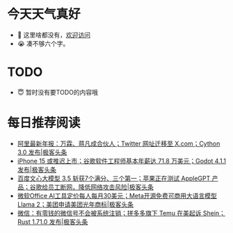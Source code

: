 # 今天天气真好
- 👋 这里啥都没有，[欢迎访问](https://zhangfeng-ola.github.io/)
- 😭 凑不够六个字。
<!---
- 👀 I’m interested in ...
- 🌱 I’m currently learning ...
- 💞️ I’m looking to collaborate on ...
- 📫 How to reach me ...
- 😇 I'm doing something ...

--->

# TODO 
- 😇 暂时没有要TODO的内容哦

<!---
zhangfeng-ola/zhangfeng-ola is a ✨ special ✨ repository because its `README.md` (this file) appears on your GitHub profile.
You can click the Preview link to take a look at your changes.
--->

# 每日推荐阅读
<!-- BLOG-POST-LIST:START -->
- [​阿里最新年报：万霖、蒋凡成合伙人；Twitter 网址迁移至 X.com；Cython 3.0 发布|极客头条](https://blog.csdn.net/weixin_39786569/article/details/131889280)
- [iPhone 15 或推迟上市；谷歌软件工程师基本年薪达 71.8 万美元；Godot 4.1.1 发布|极客头条](https://blog.csdn.net/weixin_39786569/article/details/131845214)
- [百度文心大模型 3.5 斩获7个满分、三个第一；苹果正在测试 AppleGPT 产品；谷歌给员工断网，降低网络攻击风险|极客头条](https://blog.csdn.net/weixin_39786569/article/details/131822991)
- [微软Office AI工具定价每人每月30美元；Meta开源免费可商用大语言模型Llama 2；美团申请美团光年商标|极客头条](https://blog.csdn.net/weixin_39786569/article/details/131801253)
- [微信：有零钱的微信号不会被系统注销；拼多多旗下 Temu 在美起诉 Shein；Rust 1.71.0 发布|极客头条](https://blog.csdn.net/weixin_39786569/article/details/131780287)
<!-- BLOG-POST-LIST:END -->
